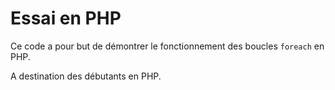 # Essai en PHP

Ce code a pour but de démontrer le fonctionnement des boucles ```foreach``` en PHP.

A destination des débutants en PHP.